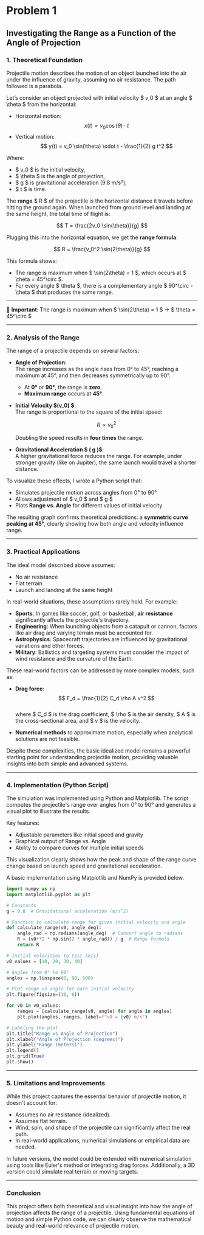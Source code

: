 # Problem 1

## **Investigating the Range as a Function of the Angle of Projection**

### **1. Theoretical Foundation**

Projectile motion describes the motion of an object launched into the air under the influence of gravity, assuming no air resistance. The path followed is a parabola.

Let’s consider an object projected with initial velocity $ v_0 $ at an angle $ \theta $ from the horizontal:

- Horizontal motion:
  $$ x(t) = v_0 \cos(\theta) \cdot t $$
- Vertical motion:
  $$ y(t) = v_0 \sin(\theta) \cdot t - \frac{1}{2} g t^2 $$

Where:

- $ v_0 $ is the initial velocity,
- $ \theta $ is the angle of projection,
- $ g $ is gravitational acceleration (9.8 m/s²),
- $ t $ is time.

The **range** $ R $ of the projectile is the horizontal distance it travels before hitting the ground again. When launched from ground level and landing at the same height, the total time of flight is:

$$
T = \frac{2v_0 \sin(\theta)}{g}
$$

Plugging this into the horizontal equation, we get the **range formula**:

$$
R = \frac{v_0^2 \sin(2\theta)}{g}
$$

This formula shows:

- The range is maximum when $ \sin(2\theta) = 1 $, which occurs at $ \theta = 45^\circ $.
- For every angle $ \theta $, there is a complementary angle $ 90^\circ - \theta $ that produces the same range.

---

📌 **Important**: The range is maximum when $ \sin(2\theta) = 1 $ → $ \theta = 45^\circ $

---

### **2. Analysis of the Range**

The range of a projectile depends on several factors:

- **Angle of Projection**:  
  The range increases as the angle rises from 0° to 45°, reaching a maximum at 45°, and then decreases symmetrically up to 90°.

  - At **0°** or **90°**, the range is **zero**.
  - **Maximum range** occurs at **45°**.

- **Initial Velocity $(v_0) $**:  
   The range is proportional to the square of the initial speed:

  $$
  R \propto v_0^2
  $$

  Doubling the speed results in **four times** the range.

- **Gravitational Acceleration $ ( g )$**:  
  A higher gravitational force reduces the range. For example, under stronger gravity (like on Jupiter), the same launch would travel a shorter distance.

To visualize these effects, I wrote a Python script that:

- Simulates projectile motion across angles from 0° to 90°
- Allows adjustment of $ v_0 $ and $ g $
- Plots **Range vs. Angle** for different values of initial velocity

The resulting graph confirms theoretical predictions: a **symmetric curve peaking at 45°**, clearly showing how both angle and velocity influence range.

---

### **3. Practical Applications**

The ideal model described above assumes:

- No air resistance
- Flat terrain
- Launch and landing at the same height

In real-world situations, these assumptions rarely hold. For example:

- **Sports**: In games like soccer, golf, or basketball, **air resistance** significantly affects the projectile's trajectory.
- **Engineering**: When launching objects from a catapult or cannon, factors like air drag and varying terrain must be accounted for.
- **Astrophysics**: Spacecraft trajectories are influenced by gravitational variations and other forces.
- **Military**: Ballistics and targeting systems must consider the impact of wind resistance and the curvature of the Earth.

These real-world factors can be addressed by more complex models, such as:

- **Drag force**:  
  $$
  F_d = \frac{1}{2} C_d \rho A v^2
  $$  
  where $ C_d $ is the drag coefficient, $ \rho $ is the air density, $ A $ is the cross-sectional area, and $ v $ is the velocity.

- **Numerical methods** to approximate motion, especially when analytical solutions are not feasible.

Despite these complexities, the basic idealized model remains a powerful starting point for understanding projectile motion, providing valuable insights into both simple and advanced systems.

---

### **4. Implementation (Python Script)**

The simulation was implemented using Python and Matplotlib. The script computes the projectile's range over angles from 0° to 90° and generates a visual plot to illustrate the results.

Key features:

- Adjustable parameters like initial speed and gravity  
- Graphical output of Range vs. Angle  
- Ability to compare curves for multiple initial speeds

This visualization clearly shows how the peak and shape of the range curve change based on launch speed and gravitational acceleration.

A basic implementation using Matplotlib and NumPy is provided below.

```python
import numpy as np
import matplotlib.pyplot as plt

# Constants
g = 9.8  # Gravitational acceleration (m/s^2)

# Function to calculate range for given initial velocity and angle
def calculate_range(v0, angle_deg):
    angle_rad = np.radians(angle_deg)  # Convert angle to radians
    R = (v0**2 * np.sin(2 * angle_rad)) / g  # Range formula
    return R

# Initial velocities to test (m/s)
v0_values = [10, 20, 30, 40]

# Angles from 0° to 90°
angles = np.linspace(0, 90, 500)

# Plot range vs angle for each initial velocity
plt.figure(figsize=(10, 6))

for v0 in v0_values:
    ranges = [calculate_range(v0, angle) for angle in angles]
    plt.plot(angles, ranges, label=f"v0 = {v0} m/s")

# Labeling the plot
plt.title("Range vs Angle of Projection")
plt.xlabel("Angle of Projection (degrees)")
plt.ylabel("Range (meters)")
plt.legend()
plt.grid(True)
plt.show()
```

---

### **5. Limitations and Improvements**

While this project captures the essential behavior of projectile motion, it doesn't account for:

- Assumes no air resistance (idealized).
- Assumes flat terrain.
- Wind, spin, and shape of the projectile can significantly affect the real path.
- In real-world applications, numerical simulations or empirical data are needed.

In future versions, the model could be extended with numerical simulation using tools like Euler's method or integrating drag forces. Additionally, a 3D version could simulate real terrain or moving targets.

---

### Conclusion

This project offers both theoretical and visual insight into how the angle of projection affects the range of a projectile. Using fundamental equations of motion and simple Python code, we can clearly observe the mathematical beauty and real-world relevance of projectile motion.

